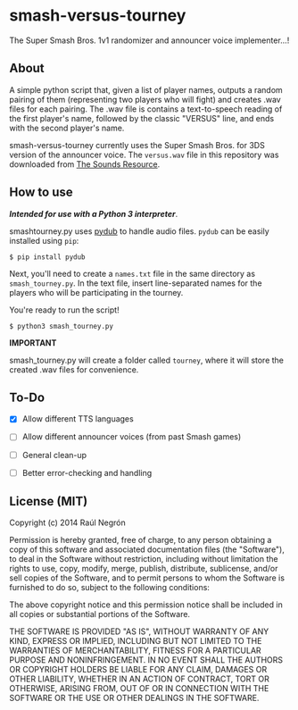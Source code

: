 smash-versus-tourney
===================

The Super Smash Bros. 1v1 randomizer and announcer voice implementer...!

## About

A simple python script that, given a list of player names, outputs a random pairing of them (representing two players who will fight) and creates .wav files for each pairing. The .wav file is contains a text-to-speech reading of the first player's name, followed by the classic "VERSUS" line, and ends with the second player's name.

smash-versus-tourney currently uses the Super Smash Bros. for 3DS version of the announcer voice. The `versus.wav` file in this repository was downloaded from [The Sounds Resource](http://www.sounds-resource.com/other_systems/supersmashbrosfornintendo3ds/sound/3535/).
## How to use

_**Intended for use with a Python 3 interpreter**_.

smashtourney.py uses [pydub](https://github.com/jiaaro/pydub/) to handle audio files. `pydub` can be easily installed using `pip`:

`$ pip install pydub`

Next, you'll need to create a `names.txt` file in the same directory as `smash_tourney.py`. In the text file, insert line-separated names for the players who will be participating in the tourney.


You're ready to run the script! 

`$ python3 smash_tourney.py`

**IMPORTANT**

smash_tourney.py will create a folder called `tourney`, where it will store the created .wav files for convenience.

## To-Do
- [x] Allow different TTS languages 
- [ ] Allow different announcer voices (from past Smash games)
- [ ] General clean-up
- [ ] Better error-checking and handling


## License (MIT)

Copyright (c) 2014 Raúl Negrón

Permission is hereby granted, free of charge, to any person obtaining a copy
of this software and associated documentation files (the "Software"), to deal
in the Software without restriction, including without limitation the rights
to use, copy, modify, merge, publish, distribute, sublicense, and/or sell
copies of the Software, and to permit persons to whom the Software is
furnished to do so, subject to the following conditions:

The above copyright notice and this permission notice shall be included in
all copies or substantial portions of the Software.

THE SOFTWARE IS PROVIDED "AS IS", WITHOUT WARRANTY OF ANY KIND, EXPRESS OR
IMPLIED, INCLUDING BUT NOT LIMITED TO THE WARRANTIES OF MERCHANTABILITY,
FITNESS FOR A PARTICULAR PURPOSE AND NONINFRINGEMENT. IN NO EVENT SHALL THE
AUTHORS OR COPYRIGHT HOLDERS BE LIABLE FOR ANY CLAIM, DAMAGES OR OTHER
LIABILITY, WHETHER IN AN ACTION OF CONTRACT, TORT OR OTHERWISE, ARISING FROM,
OUT OF OR IN CONNECTION WITH THE SOFTWARE OR THE USE OR OTHER DEALINGS IN
THE SOFTWARE.
